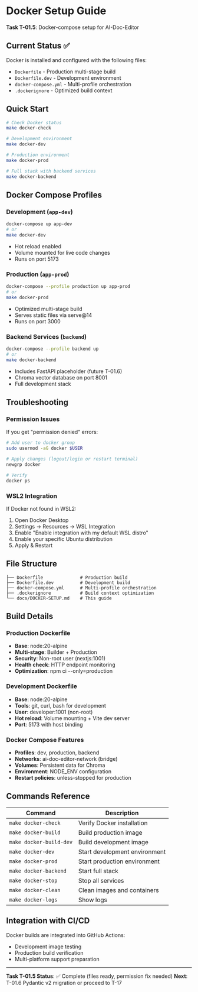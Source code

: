 # Docker Setup Guide

**Task T-01.5**: Docker-compose setup for AI-Doc-Editor

## Current Status ✅

Docker is installed and configured with the following files:
- `Dockerfile` - Production multi-stage build
- `Dockerfile.dev` - Development environment
- `docker-compose.yml` - Multi-profile orchestration
- `.dockerignore` - Optimized build context

## Quick Start

```bash
# Check Docker status
make docker-check

# Development environment
make docker-dev

# Production environment  
make docker-prod

# Full stack with backend services
make docker-backend
```

## Docker Compose Profiles

### Development (`app-dev`)
```bash
docker-compose up app-dev
# or
make docker-dev
```
- Hot reload enabled
- Volume mounted for live code changes
- Runs on port 5173

### Production (`app-prod`)
```bash
docker-compose --profile production up app-prod
# or
make docker-prod
```
- Optimized multi-stage build
- Serves static files via serve@14
- Runs on port 3000

### Backend Services (`backend`)
```bash
docker-compose --profile backend up
# or
make docker-backend
```
- Includes FastAPI placeholder (future T-01.6)
- Chroma vector database on port 8001
- Full development stack

## Troubleshooting

### Permission Issues
If you get "permission denied" errors:

```bash
# Add user to docker group
sudo usermod -aG docker $USER

# Apply changes (logout/login or restart terminal)
newgrp docker

# Verify
docker ps
```

### WSL2 Integration
If Docker not found in WSL2:

1. Open Docker Desktop
2. Settings → Resources → WSL Integration
3. Enable "Enable integration with my default WSL distro"
4. Enable your specific Ubuntu distribution
5. Apply & Restart

## File Structure

```
├── Dockerfile              # Production build
├── Dockerfile.dev          # Development build  
├── docker-compose.yml      # Multi-profile orchestration
├── .dockerignore           # Build context optimization
└── docs/DOCKER-SETUP.md    # This guide
```

## Build Details

### Production Dockerfile
- **Base**: node:20-alpine
- **Multi-stage**: Builder + Production
- **Security**: Non-root user (nextjs:1001)
- **Health check**: HTTP endpoint monitoring
- **Optimization**: npm ci --only=production

### Development Dockerfile
- **Base**: node:20-alpine
- **Tools**: git, curl, bash for development
- **User**: developer:1001 (non-root)
- **Hot reload**: Volume mounting + Vite dev server
- **Port**: 5173 with host binding

### Docker Compose Features
- **Profiles**: dev, production, backend
- **Networks**: ai-doc-editor-network (bridge)
- **Volumes**: Persistent data for Chroma
- **Environment**: NODE_ENV configuration
- **Restart policies**: unless-stopped for production

## Commands Reference

| Command | Description |
|---------|-------------|
| `make docker-check` | Verify Docker installation |
| `make docker-build` | Build production image |
| `make docker-build-dev` | Build development image |
| `make docker-dev` | Start development environment |
| `make docker-prod` | Start production environment |
| `make docker-backend` | Start full stack |
| `make docker-stop` | Stop all services |
| `make docker-clean` | Clean images and containers |
| `make docker-logs` | Show logs |

## Integration with CI/CD

Docker builds are integrated into GitHub Actions:
- Development image testing
- Production build verification  
- Multi-platform support preparation

---

**Task T-01.5 Status**: ✅ Complete (files ready, permission fix needed)
**Next**: T-01.6 Pydantic v2 migration or proceed to T-17